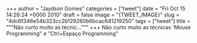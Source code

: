 
+++
author = "Jaydson Gomes"
categories = ["tweet"]
date = "Fri Oct 15 14:26:24 +0000 2010"
draft = false
image = "{TWEET_IMAGE}"
slug = "4dc6f346e54b323cc2b129260b6bcac641219250"
tags = ["tweet"]
title = """Não curto muito as técnic..."""
+++
Não curto muito as técnicas 'Mouse Programming" e "Ctrl+Espaço Programming"
